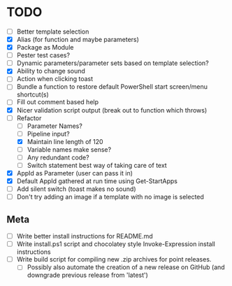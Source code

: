 # TODO

- [ ] Better template selection
- [X] Alias (for function and maybe parameters)
- [X] Package as Module
- [ ] Pester test cases?
- [ ] Dynamic parameters/parameter sets based on template selection?
- [X] Ability to change sound
- [ ] Action when clicking toast
- [ ] Bundle a function to restore default PowerShell start screen/menu shortcut(s)
- [ ] Fill out comment based help
- [X] Nicer validation script output (break out to function which throws)
- [ ] Refactor
    - [ ] Parameter Names?
    - [ ] Pipeline input?
    - [X] Maintain line length of 120
	- [ ] Variable names make sense?
	- [ ] Any redundant code?
	- [ ] Switch statement best way of taking care of text
- [X] AppId as Parameter (user can pass it in)
- [X] Default AppId gathered at run time using Get-StartApps
- [ ] Add silent switch (toast makes no sound)
- [ ] Don't try adding an image if a template with no image is selected

## Meta

- [ ] Write better install instructions for README.md
- [ ] Write install.ps1 script and chocolatey style Invoke-Expression install instructions
- [ ] Write build script for compiling new .zip archives for point releases.
    - [ ] Possibly also automate the creation of a new release on GitHub (and downgrade previous release from 'latest')
